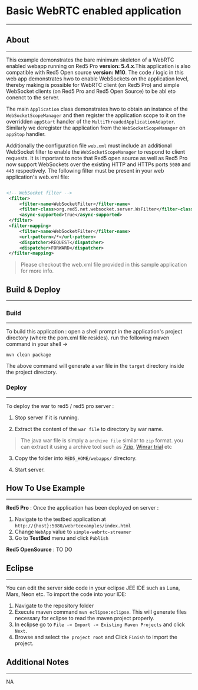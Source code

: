# Basic WebRTC enabled application
---




## About
---



This example demonstrates the bare minimum skeleton of a WebRTC enabled webapp running on Red5 Pro **version: 5.4.x**.This application is also compatible with Red5 Open source **version: M10**. The code / logic in this web app demonstrates hwo to enable WebSockets on the application level, thereby making is possible for WebRTC client (on Red5 Pro) and simple WebSocket clients (on Red5 Pro and Red5 Open Source) to be abl eto conenct to the server.

The main `Application` class demonstrates hwo to obtain an instance of the `WebSocketScopeManager` and then register the application scope to it on the overridden `appStart` handler of the `MultiThreadedApplicationAdapter`. Similarly we deregister the application from the `WebSocketScopeManager` on `appStop` handler.

Additionally the configuration file `web.xml` must include an additional WebSocket filter to enable the `WebSocketScopeManager` to respond to client requests. It is important to note that Red5 open source as well as Red5 Pro now support WebSockets over the existing HTTP and HTTPs ports `5080` and `443` respectively. The following filter must be present in your web application's web.xml file:

```xml

<!-- WebSocket filter -->
 <filter>
     <filter-name>WebSocketFilter</filter-name>
     <filter-class>org.red5.net.websocket.server.WsFilter</filter-class>
     <async-supported>true</async-supported>         
 </filter>  
 <filter-mapping>   
     <filter-name>WebSocketFilter</filter-name> 
     <url-pattern>/*</url-pattern>  
     <dispatcher>REQUEST</dispatcher>   
     <dispatcher>FORWARD</dispatcher>   
 </filter-mapping>

```

> Please checkout the web.xml file provided in this sample application for more info.



## Build & Deploy
---


### Build
---

To build this application : open a shell prompt in the application's project directory (where the pom.xml file resides). run the following maven command in your shell -> 

``` 
mvn clean package 

```

The above command will generate a `war` file in the `target` directory inside the project directory. 


### Deploy
---

To deploy the war to red5 / red5 pro server :

1. Stop server if it is running.

2. Extract the content of the `war file` to directory by war name. 

> The java war file is simply a `archive file` similar to `zip` format. you can extract it using a archive tool such as [7zip](#http://www.7-zip.org/), [Winrar trial](#http://www.rarlab.com/download.htm) etc

3. Copy the folder into `RED5_HOME/webapps/` directory.

4. Start server.

## How To Use Example
---

**Red5 Pro** :  Once the application has been deployed on server :

1. Navigate to the testbed application at `http://{host}:5080/webrtcexamples/index.html`
2. Change `WebApp` value to `simple-webrtc-streamer`
3. Go to **TestBed** menu and click `Publish`

**Red5 OpenSource** : TO DO

## Eclipse
---

You can edit the server side code in your eclipse JEE IDE such as Luna, Mars, Neon etc. To import the code into your IDE:

1. Navigate to the repository folder
2. Execute maven command `mvn eclipse:eclipse`. This will generate files necessary for eclipse to read the maven project properly.
3. In eclipse go to `File -> Import -> Existing Maven Projects` and click `Next`.
4. Browse and select `the project root` and Click `Finish` to import the project.

## Additional Notes
---

NA
